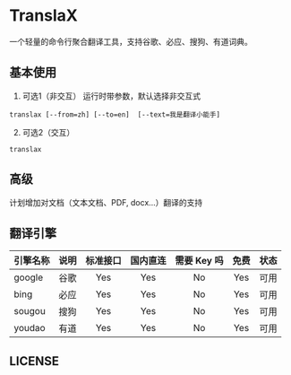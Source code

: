 # TranslaX

一个轻量的命令行聚合翻译工具，支持谷歌、必应、搜狗、有道词典。

## 基本使用

1. 可选1（非交互）
运行时带参数，默认选择非交互式
```
translax [--from=zh] [--to=en]  [--text=我是翻译小能手]
```

2. 可选2（交互）
 
```
translax
```

## 高级
计划增加对文档（文本文档、PDF, docx...）翻译的支持

## 翻译引擎

| 引擎名称 | 说明 | 标准接口 | 国内直连 | 需要 Key 吗 | 免费 | 状态 |
|:---------|:--------|:--:|:--:|:--:|:--:|:--:|
|google|谷歌|Yes|Yes|No|Yes|可用|
|bing|必应|Yes|Yes|No|Yes|可用|
|sougou|搜狗|Yes|Yes|No|Yes|可用|
|youdao|有道|Yes|Yes|No|Yes|可用|

## LICENSE

